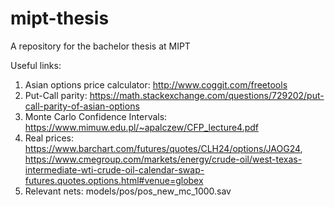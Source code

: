 # mipt-thesis
A repository for the bachelor thesis at MIPT

Useful links:
1. Asian options price calculator: http://www.coggit.com/freetools
2. Put-Call parity: https://math.stackexchange.com/questions/729202/put-call-parity-of-asian-options
3. Monte Carlo Confidence Intervals: https://www.mimuw.edu.pl/~apalczew/CFP_lecture4.pdf
4. Real prices: https://www.barchart.com/futures/quotes/CLH24/options/JAOG24, https://www.cmegroup.com/markets/energy/crude-oil/west-texas-intermediate-wti-crude-oil-calendar-swap-futures.quotes.options.html#venue=globex
5. Relevant nets: models/pos/pos_new_mc_1000.sav